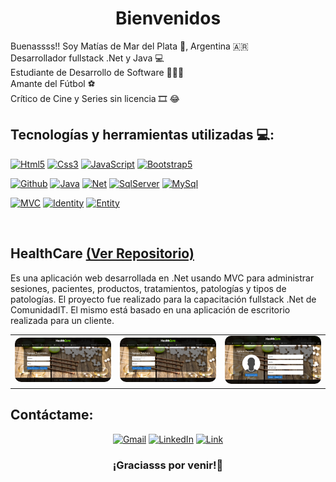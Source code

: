 <div align="center">
  <h1>Bienvenidos</h1>
</div>

<p>
  Buenassss!! Soy Matías de Mar del Plata 🌊, Argentina 🇦🇷 <br>
  Desarrollador fullstack .Net y Java 💻<br>
  Estudiante de Desarrollo de Software 👨🏽‍🎓<br>
  Amante del Fútbol ⚽ <br>
  Crítico de Cine y Series sin licencia 🎞️ 😂 <br>
</p>

## Tecnologías y herramientas utilizadas 💻:


[![Html5](https://img.shields.io/badge/Html%205-orange?style=for-the-badge&logo=html5&logoColor=orange&labelColor=black)]() 
[![Css3](https://img.shields.io/badge/Css3-158ef2?style=for-the-badge&logo=css3&logoColor=158ef2&labelColor=black)]() 
[![JavaScript](https://img.shields.io/badge/JavaScript-yellow?style=for-the-badge&logo=javascript&logoColor=yellow&labelColor=black)]() 
[![Bootstrap5](https://img.shields.io/badge/Bootstrap%205-8858ee?style=for-the-badge&logo=bootstrap&logoColor=8858ee&labelColor=black)]() 

[![Github](https://img.shields.io/badge/Github-ddd3d1?style=for-the-badge&logo=github&logoColor=white&labelColor=black)]() 
[![Java](https://img.shields.io/badge/java-orange?style=for-the-badge&logo=java&logoColor=orange&labelColor=black)]() 
[![Net](https://img.shields.io/badge/.NET-7c4edf?style=for-the-badge&logo=csharp&logoColor=7c4edf&labelColor=black)]() 
[![SqlServer](https://img.shields.io/badge/MS%20Sql%20Server-a9192f?style=for-the-badge&logo=microsoftsqlserver&logoColor=red&labelColor=black)]() 
[![MySql](https://img.shields.io/badge/MySql-fcb82f?style=for-the-badge&logo=mysql&logoColor=fcb82f&labelColor=black)]() 

[![MVC](https://img.shields.io/badge/MVC-Modelo%20Vista%20Controlador-0938cb?style=for-the-badge&labelColor=black)]() 
[![Identity](https://img.shields.io/badge/MS%20Identity%20Framework-158ef2?style=for-the-badge&logo=microsoft&logoColor=158ef2&labelColor=black)]() 
[![Entity](https://img.shields.io/badge/MS%20Entity%20Framework-158ef2?style=for-the-badge&logo=microsoft&logoColor=158ef2&labelColor=black)]() 



<br>

## HealthCare <a href="https://github.com/matias9486/HealthCare">(Ver Repositorio)</a><span>
Es una aplicación web desarrollada en .Net usando MVC para administrar sesiones, pacientes, productos, tratamientos, patologías y tipos de patologías. 
El proyecto fue realizado para la capacitación fullstack .Net de ComunidadIT. El mismo está basado en una aplicación de escritorio realizada para un cliente.

<table>
<tr>
  <td>
  <a href="https://raw.githubusercontent.com/matias9486/HealthCare/main/Screenshot/Agregar_Tratamiento.png" target="_blank"><img style="border-radius:10px;" src="https://raw.githubusercontent.com/matias9486/HealthCare/main/Screenshot/Agregar_Tratamiento.png" alt="Agregar Tratamiento"></a>
</td>
  <td>
<a href="https://raw.githubusercontent.com/matias9486/HealthCare/main/Screenshot/Agregar_Patologia.png" target="_blank"><img style="border-radius:10px;" src="https://raw.githubusercontent.com/matias9486/HealthCare/main/Screenshot/Agregar_Patologia.png" alt="Agregar Patologia"></a>
</td>
  <td>
<a href="https://raw.githubusercontent.com/matias9486/HealthCare/main/Screenshot/Agregar_Pacientes.png" target="_blank"><img style="border-radius:10px;" src="https://raw.githubusercontent.com/matias9486/HealthCare/main/Screenshot/Agregar_Pacientes.png" alt="Agregar Pacientes"></a>
</td>
</tr>
</table>
  
## Contáctame:

<div align="center">
  
  [![Gmail](https://img.shields.io/badge/Gmail-red?style=for-the-badge&logo=gmail&logoColor=red&labelColor=black)](mailto:matias9486mdp@gmail.com)
[![LinkedIn](https://img.shields.io/badge/Linkedin-blue?style=for-the-badge&logo=linkedin&logoColor=blue&labelColor=black)](https://www.linkedin.com/in/matias-alancay/) 
[![Link](https://img.shields.io/badge/Portfolio-39E09B?style=for-the-badge&logo=Linktree&logoColor=white&labelColor=101010)](https://matias-portfolio.netlify.app)

</div>

  <h3 align="center"> ¡Graciasss por venir!🙂</h3>
